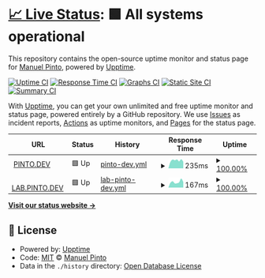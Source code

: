 # [📈 Live Status](https://status.pinto.dev): <!--live status--> **🟩 All systems operational**

This repository contains the open-source uptime monitor and status page for [Manuel Pinto](manuel.pinto.dev), powered by [Upptime](https://github.com/upptime/upptime).

[![Uptime CI](https://github.com/P1N2O/dev-pinto-status/workflows/Uptime%20CI/badge.svg)](https://github.com/P1N2O/dev-pinto-status/actions?query=workflow%3A%22Uptime+CI%22)
[![Response Time CI](https://github.com/P1N2O/dev-pinto-status/workflows/Response%20Time%20CI/badge.svg)](https://github.com/P1N2O/dev-pinto-status/actions?query=workflow%3A%22Response+Time+CI%22)
[![Graphs CI](https://github.com/P1N2O/dev-pinto-status/workflows/Graphs%20CI/badge.svg)](https://github.com/P1N2O/dev-pinto-status/actions?query=workflow%3A%22Graphs+CI%22)
[![Static Site CI](https://github.com/P1N2O/dev-pinto-status/workflows/Static%20Site%20CI/badge.svg)](https://github.com/P1N2O/dev-pinto-status/actions?query=workflow%3A%22Static+Site+CI%22)
[![Summary CI](https://github.com/P1N2O/dev-pinto-status/workflows/Summary%20CI/badge.svg)](https://github.com/P1N2O/dev-pinto-status/actions?query=workflow%3A%22Summary+CI%22)

With [Upptime](https://upptime.js.org), you can get your own unlimited and free uptime monitor and status page, powered entirely by a GitHub repository. We use [Issues](https://github.com/P1N2O/dev-pinto-status/issues) as incident reports, [Actions](https://github.com/P1N2O/dev-pinto-status/actions) as uptime monitors, and [Pages](https://status.pinto.dev) for the status page.

<!--start: status pages-->
<!-- This summary is generated by Upptime (https://github.com/upptime/upptime) -->
<!-- Do not edit this manually, your changes will be overwritten -->
<!-- prettier-ignore -->
| URL | Status | History | Response Time | Uptime |
| --- | ------ | ------- | ------------- | ------ |
| <img alt="" src="https://favicons.githubusercontent.com/pinto.dev" height="13"> [PINTO.DEV](https://pinto.dev) | 🟩 Up | [pinto-dev.yml](https://github.com/P1N2O/dev-pinto-status/commits/HEAD/history/pinto-dev.yml) | <details><summary><img alt="Response time graph" src="./graphs/pinto-dev/response-time-week.png" height="20"> 235ms</summary><br><a href="https://status.pinto.dev/history/pinto-dev"><img alt="Response time 363" src="https://img.shields.io/endpoint?url=https%3A%2F%2Fraw.githubusercontent.com%2FP1N2O%2Fdev-pinto-status%2FHEAD%2Fapi%2Fpinto-dev%2Fresponse-time.json"></a><br><a href="https://status.pinto.dev/history/pinto-dev"><img alt="24-hour response time 196" src="https://img.shields.io/endpoint?url=https%3A%2F%2Fraw.githubusercontent.com%2FP1N2O%2Fdev-pinto-status%2FHEAD%2Fapi%2Fpinto-dev%2Fresponse-time-day.json"></a><br><a href="https://status.pinto.dev/history/pinto-dev"><img alt="7-day response time 235" src="https://img.shields.io/endpoint?url=https%3A%2F%2Fraw.githubusercontent.com%2FP1N2O%2Fdev-pinto-status%2FHEAD%2Fapi%2Fpinto-dev%2Fresponse-time-week.json"></a><br><a href="https://status.pinto.dev/history/pinto-dev"><img alt="30-day response time 241" src="https://img.shields.io/endpoint?url=https%3A%2F%2Fraw.githubusercontent.com%2FP1N2O%2Fdev-pinto-status%2FHEAD%2Fapi%2Fpinto-dev%2Fresponse-time-month.json"></a><br><a href="https://status.pinto.dev/history/pinto-dev"><img alt="1-year response time 363" src="https://img.shields.io/endpoint?url=https%3A%2F%2Fraw.githubusercontent.com%2FP1N2O%2Fdev-pinto-status%2FHEAD%2Fapi%2Fpinto-dev%2Fresponse-time-year.json"></a></details> | <details><summary><a href="https://status.pinto.dev/history/pinto-dev">100.00%</a></summary><a href="https://status.pinto.dev/history/pinto-dev"><img alt="All-time uptime 99.98%" src="https://img.shields.io/endpoint?url=https%3A%2F%2Fraw.githubusercontent.com%2FP1N2O%2Fdev-pinto-status%2FHEAD%2Fapi%2Fpinto-dev%2Fuptime.json"></a><br><a href="https://status.pinto.dev/history/pinto-dev"><img alt="24-hour uptime 100.00%" src="https://img.shields.io/endpoint?url=https%3A%2F%2Fraw.githubusercontent.com%2FP1N2O%2Fdev-pinto-status%2FHEAD%2Fapi%2Fpinto-dev%2Fuptime-day.json"></a><br><a href="https://status.pinto.dev/history/pinto-dev"><img alt="7-day uptime 100.00%" src="https://img.shields.io/endpoint?url=https%3A%2F%2Fraw.githubusercontent.com%2FP1N2O%2Fdev-pinto-status%2FHEAD%2Fapi%2Fpinto-dev%2Fuptime-week.json"></a><br><a href="https://status.pinto.dev/history/pinto-dev"><img alt="30-day uptime 100.00%" src="https://img.shields.io/endpoint?url=https%3A%2F%2Fraw.githubusercontent.com%2FP1N2O%2Fdev-pinto-status%2FHEAD%2Fapi%2Fpinto-dev%2Fuptime-month.json"></a><br><a href="https://status.pinto.dev/history/pinto-dev"><img alt="1-year uptime 99.98%" src="https://img.shields.io/endpoint?url=https%3A%2F%2Fraw.githubusercontent.com%2FP1N2O%2Fdev-pinto-status%2FHEAD%2Fapi%2Fpinto-dev%2Fuptime-year.json"></a></details>
| <img alt="" src="https://favicons.githubusercontent.com/lab.pinto.dev" height="13"> [LAB.PINTO.DEV](https://lab.pinto.dev) | 🟩 Up | [lab-pinto-dev.yml](https://github.com/P1N2O/dev-pinto-status/commits/HEAD/history/lab-pinto-dev.yml) | <details><summary><img alt="Response time graph" src="./graphs/lab-pinto-dev/response-time-week.png" height="20"> 167ms</summary><br><a href="https://status.pinto.dev/history/lab-pinto-dev"><img alt="Response time 355" src="https://img.shields.io/endpoint?url=https%3A%2F%2Fraw.githubusercontent.com%2FP1N2O%2Fdev-pinto-status%2FHEAD%2Fapi%2Flab-pinto-dev%2Fresponse-time.json"></a><br><a href="https://status.pinto.dev/history/lab-pinto-dev"><img alt="24-hour response time 165" src="https://img.shields.io/endpoint?url=https%3A%2F%2Fraw.githubusercontent.com%2FP1N2O%2Fdev-pinto-status%2FHEAD%2Fapi%2Flab-pinto-dev%2Fresponse-time-day.json"></a><br><a href="https://status.pinto.dev/history/lab-pinto-dev"><img alt="7-day response time 167" src="https://img.shields.io/endpoint?url=https%3A%2F%2Fraw.githubusercontent.com%2FP1N2O%2Fdev-pinto-status%2FHEAD%2Fapi%2Flab-pinto-dev%2Fresponse-time-week.json"></a><br><a href="https://status.pinto.dev/history/lab-pinto-dev"><img alt="30-day response time 181" src="https://img.shields.io/endpoint?url=https%3A%2F%2Fraw.githubusercontent.com%2FP1N2O%2Fdev-pinto-status%2FHEAD%2Fapi%2Flab-pinto-dev%2Fresponse-time-month.json"></a><br><a href="https://status.pinto.dev/history/lab-pinto-dev"><img alt="1-year response time 355" src="https://img.shields.io/endpoint?url=https%3A%2F%2Fraw.githubusercontent.com%2FP1N2O%2Fdev-pinto-status%2FHEAD%2Fapi%2Flab-pinto-dev%2Fresponse-time-year.json"></a></details> | <details><summary><a href="https://status.pinto.dev/history/lab-pinto-dev">100.00%</a></summary><a href="https://status.pinto.dev/history/lab-pinto-dev"><img alt="All-time uptime 99.99%" src="https://img.shields.io/endpoint?url=https%3A%2F%2Fraw.githubusercontent.com%2FP1N2O%2Fdev-pinto-status%2FHEAD%2Fapi%2Flab-pinto-dev%2Fuptime.json"></a><br><a href="https://status.pinto.dev/history/lab-pinto-dev"><img alt="24-hour uptime 100.00%" src="https://img.shields.io/endpoint?url=https%3A%2F%2Fraw.githubusercontent.com%2FP1N2O%2Fdev-pinto-status%2FHEAD%2Fapi%2Flab-pinto-dev%2Fuptime-day.json"></a><br><a href="https://status.pinto.dev/history/lab-pinto-dev"><img alt="7-day uptime 100.00%" src="https://img.shields.io/endpoint?url=https%3A%2F%2Fraw.githubusercontent.com%2FP1N2O%2Fdev-pinto-status%2FHEAD%2Fapi%2Flab-pinto-dev%2Fuptime-week.json"></a><br><a href="https://status.pinto.dev/history/lab-pinto-dev"><img alt="30-day uptime 100.00%" src="https://img.shields.io/endpoint?url=https%3A%2F%2Fraw.githubusercontent.com%2FP1N2O%2Fdev-pinto-status%2FHEAD%2Fapi%2Flab-pinto-dev%2Fuptime-month.json"></a><br><a href="https://status.pinto.dev/history/lab-pinto-dev"><img alt="1-year uptime 99.99%" src="https://img.shields.io/endpoint?url=https%3A%2F%2Fraw.githubusercontent.com%2FP1N2O%2Fdev-pinto-status%2FHEAD%2Fapi%2Flab-pinto-dev%2Fuptime-year.json"></a></details>

<!--end: status pages-->

[**Visit our status website →**](https://status.pinto.dev)

## 📄 License

- Powered by: [Upptime](https://github.com/upptime/upptime)
- Code: [MIT](./LICENSE) © [Manuel Pinto](manuel.pinto.dev)
- Data in the `./history` directory: [Open Database License](https://opendatacommons.org/licenses/odbl/1-0/)
